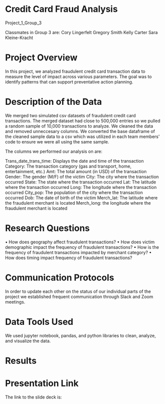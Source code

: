 # Credit Card Fraud Analysis
Project_1_Group_3

Classmates in Group 3 are:
Cory Lingerfelt
Gregory Smith
Kelly Carter
Sara Kleine-Kracht

# Project Overview

In this project, we analyzed fraudulent credit card transaction data to measure the level of impact across various parameters. The goal was to identify patterns that can support preventative action planning. 

# Description of the Data

We merged two simulated csv datasets of fraudulent credit card transactions. The merged dataset had close to 500,000 entries so we pulled a random sample of 10,000 transactions to analyze. We cleaned the data and removed unneccesary columns. We converted the base dataframe of the cleaned sample data to a csv which was utilized in each team members' code to ensure we were all using the same sample. 

The columns we performed our analysis on are:

  Trans_date_trans_time: Displays the date and time of the transaction
  Category: The transaction category (gas and transport, home, entertainment, etc.)
  Amt: The total amount (in USD) of the transaction
  Gender: The gender (M/F) of the victim
  City: The city where the transaction occurred
  State: The state where the transaction occurred
  Lat: The latitude where the transaction occurred
  Long: The longitude where the transaction occurred
  City_pop: The population of the city where the transaction occurred
  Dob: The date of birth of the victim
  Merch_lat: The latitude where the fraudulent merchant is located
  Merch_long: the longitude where the fraudulent merchant is located

# Research Questions

•	How does geography affect fraudulent transactions?
•	How does victim demographic impact the frequency of fraudulent transactions?
•	How is the frequency of fraudulent transactions impacted by merchant category?
•	How does timing impact frequency of fraudulent transactions?

# Communication Protocols

In order to update each other on the status of our individual parts of the project we established frequent communication through Slack and Zoom meetings.


# Data Tools Used

We used jupyter notebook, pandas, and python libraries to clean, analyze, and visualize the data. 

# Results



# Presentation Link

The link to the slide deck is: 



